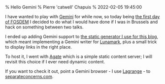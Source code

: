 % Hello Gemini
% Pierre 'catwell' Chapuis
% 2022-02-05 19:45:00

<!--@
  description = "This blog is now available on Gemini."
-->

I have wanted to play with [Gemini](https://gemini.circumlunar.space) for while now, so today being [the first day of FOSDEM](https://fosdem.org/2022/) I decided to do what I would have done if I was in Brussels and hack on something between two talks.

I ended up adding Gemini support to [the static generator I use for this blog](https://github.com/catwell/cw-web/tree/master/separateconcerns/blog), which meant implementing a Gemini writer for [Lunamark](https://github.com/jgm/lunamark), plus a small trick to display links in the right place.

To host it, I went with [Agate](https://github.com/mbrubeck/agate) which is a simple static content server; I will revisit this choice if I ever need dynamic content.

If you want to check it out, point a Gemini browser - I use [Lagrange](https://gmi.skyjake.fi/lagrange/) - to [separateconcerns.com](gemini://separateconcerns.com).
